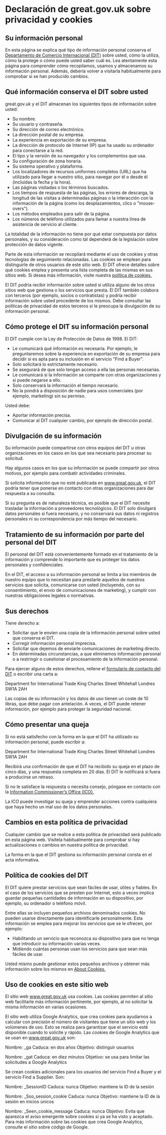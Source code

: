 # Declaración de great.gov.uk sobre privacidad y cookies

## Su información personal

En esta página se explica qué tipo de información personal conserva el [Departamento de Comercio Internacional (DIT)](http://www.gov.uk/dit) sobre usted, cómo la utiliza, cómo la protege o cómo puede usted saber cuál es.
Lea atentamente esta página para comprender cómo recopilamos, usamos y almacenamos su información personal.  Además, debería volver a visitarla habitualmente para comprobar si se han producido cambios.

## Qué información conserva el DIT sobre usted

great.gov.uk y el DIT almacenan los siguientes tipos de información sobre usted:

- Su nombre.
- Su usuario y contraseña.
- Su dirección de correo electrónico.
- La dirección postal de su empresa.
- La experiencia en exportación de su empresa.
- La dirección de protocolo de Internet (IP) que ha usado su ordenador para conectarse a la red.
- El tipo y la versión de su navegador y los complementos que usa.
- Su configuración de zona horaria.
- Su sistema operativo y plataforma.
- Los localizadores de recursos uniformes completos (URL) que ha utilizado para llegar a nuestro sitio, para navegar por él o desde él (incluidas la fecha y la hora).
- Las páginas visitadas o los términos buscados.
- Los tiempos de respuesta de las páginas, los errores de descarga, la longitud de las visitas a determinadas páginas o la interacción con la información de la página (como los desplazamientos, clics o "mouse-overs").
- Los métodos empleados para salir de la página.
- Los números de teléfono utilizados para llamar a nuestra línea de asistencia de servicio al cliente.

La totalidad de la información no tiene por qué estar compuesta por datos personales, y su consideración como tal dependerá de la legislación sobre protección de datos vigente.

Parte de esta información se recopilará mediante el uso de cookies y otras tecnologías de seguimiento relacionadas.  Las cookies se emplean para distinguirle de otros usuarios de este sitio web. El DIT ofrece detalles sobre qué cookies emplea y presenta una lista completa de las mismas en sus sitios web. Si desea más información, visite nuestra [política de cookies.](https://www.exportingisgreat.gov.uk/privacy-and-cookies/#_UKTI_Cookies_Policy)

El DIT podría recibir información sobre usted si utiliza alguno de los otros sitios web que gestiona o los servicios que presta. El DIT también colabora con terceros (por ejemplo, socios o contratistas) y podría recibir información sobre usted procedente de los mismos.  Debe consultar las políticas de privacidad de estos terceros si le preocupa la divulgación de su información personal.

## Cómo protege el DIT su información personal

El DIT cumple con la Ley de Protección de Datos de 1998. 
El DIT:

- Le comunicará qué información es necesaria. Por ejemplo, le preguntaremos sobre la experiencia en exportación de su empresa para decidir si es apta para su inclusión en el servicio "Find a Buyer".
- Solo solicitará lo estrictamente necesario.
- Se asegurará de que solo tengan acceso a ella las personas necesarias.
- Le comunicará si la información se comparte con otras organizaciones y si puede negarse a ello.
- Solo conservará la información el tiempo necesario.
- No la pondrá a disposición de nadie para usos comerciales (por ejemplo, marketing) sin su permiso.

Usted debe:

- Aportar información precisa.
- Comunicar al DIT cualquier cambio, por ejemplo de dirección postal.

## Divulgación de su información

Su información puede compartirse con otros equipos del DIT u otras organizaciones en los casos en los que sea necesario para procesar su solicitud.

Hay algunos casos en los que su información se puede compartir por otros motivos, por ejemplo para combatir actividades criminales. 

Si solicita información que no esté publicada en www.great.gov.uk, el DIT podría tener que ponerse en contacto con otras organizaciones para dar respuesta a su consulta.

Si su pregunta es de naturaleza técnica, es posible que el DIT necesite trasladar la información a proveedores tecnológicos. El DIT solo divulgará datos personales si fuera necesario, y no conservará sus datos ni registros personales ni su correspondencia por más tiempo del necesario.

## Tratamiento de su información por parte del personal del DIT

El personal del DIT está convenientemente formado en el tratamiento de la información y comprende lo importante que es proteger los datos personales y confidenciales.

En el DIT, el acceso a su información personal se limita a los miembros de nuestro equipo que lo necesitan para prestarle aquellos de nuestros servicios que solicita, comunicarse con usted (incluyendo, con su consentimiento, el envío de comunicaciones de marketing), y cumplir con nuestras obligaciones legales o normativas. 

## Sus derechos

Tiene derecho a:

- Solicitar que le envíen una copia de la información personal sobre usted que conserva el DIT.
- Corregir información personal imprecisa.
- Solicitar que dejemos de enviarle comunicaciones de marketing directo.
- En determinadas circunstancias, a que eliminemos información personal o a restringir o cuestionar el procesamiento de la información personal. 

Para ejercer alguno de estos derechos, rellene el  [formulario de contacto del DIT](https://www.contactus.ukti.gov.uk/enquiry/topic) o escribir una carta a:

Department for International Trade
King Charles Street
Whitehall
Londres
SW1A 2AH

Las copias de su información y los datos de uso tienen un coste de 10 libras, que debe pagar con antelación.
A veces, el DIT puede retener información, por ejemplo para proteger la seguridad nacional.

## Cómo presentar una queja

Si no está satisfecho con la forma en la que el DIT ha utilizado su información personal, puede escribir a:

Department for International Trade
King Charles Street
Whitehall
Londres
SW1A 2AH

Recibirá una confirmación de que el DIT ha recibido su queja en el plazo de cinco días, y una respuesta completa en 20 días. El DIT le notificará si fuera a producirse un retraso.

Si no le satisface la respuesta o necesita consejo, póngase en contacto con la  [Information Commissioner’s Office (ICO).](https://ico.org.uk/concerns/getting/)

La ICO puede investigar su queja y emprender acciones contra cualquiera que haya hecho un mal uso de los datos personales.

## Cambios en esta política de privacidad

Cualquier cambio que se realice a esta política de privacidad será publicado en esta página web. Visítela habitualmente para comprobar si hay actualizaciones o cambios en nuestra política de privacidad.

La forma en la que el DIT gestiona su información personal consta en el acta informativa.

## Política de cookies del DIT

El DIT quiere prestar servicios que sean fáciles de usar, útiles y fiables. En el caso de los servicios que se presten por Internet, esto a veces implica guardar pequeñas cantidades de información en su dispositivo, por ejemplo, su ordenador o teléfono móvil. 

Entre ellas se incluyen pequeños archivos denominados cookies. No pueden usarse directamente para identificarle personalmente. Esta información se emplea para mejorar los servicios que se le ofrecen, por ejemplo:

- Habilitando un servicio que reconozca su dispositivo para que no tenga que introducir su información varias veces.
- Midiendo cuántas personas usan los servicios para que sean más fáciles de usar.

Usted mismo puede gestionar estos pequeños archivos y obtener más información sobre los mismos en [About Cookies.](http://www.aboutcookies.org/)

## Uso de cookies en este sitio web

El sitio web www.great.gov.uk usa cookies. Las cookies permiten al sitio web facilitarle más información pertinente, por ejemplo, al no solicitar la misma información en varias ocasiones.

El sitio web utiliza Google Analytics, que crea cookies para ayudarnos a calcular con precisión el número de visitantes que tiene un sitio web y los volúmenes de uso. Esto se realiza para garantizar que el servicio esté disponible cuando lo solicite y rápido.
Las cookies de Google Analytics que se usan en www.great.gov.uk son:

Nombre: _ga
Caduca: en dos años
Objetivo: distinguir usuarios

Nombre: _gat
Caduca: en diez minutos
Objetivo: se usa para limitar las solicitudes a Google Analytics

Se crean cookies adicionales para los usuarios del servicio Find a Buyer y el servicio Find a Supplier. Son: 

Nombre: _SessionID
Caduca: nunca
Objetivo: mantiene la ID de la sesión

Nombre: _Sso_session_cookie
Caduca: nunca
Objetivo: mantiene la ID de la sesión en inicios únicos

Nombre: _Seen_cookie_message
Caduca: nunca
Objetivo: Evita que aparezca el aviso emergente sobre cookies si ya se ha visto y aceptado.
Para más información sobre las cookies que crea Google Analytics, consulte el  sitio sobre código de Google.
